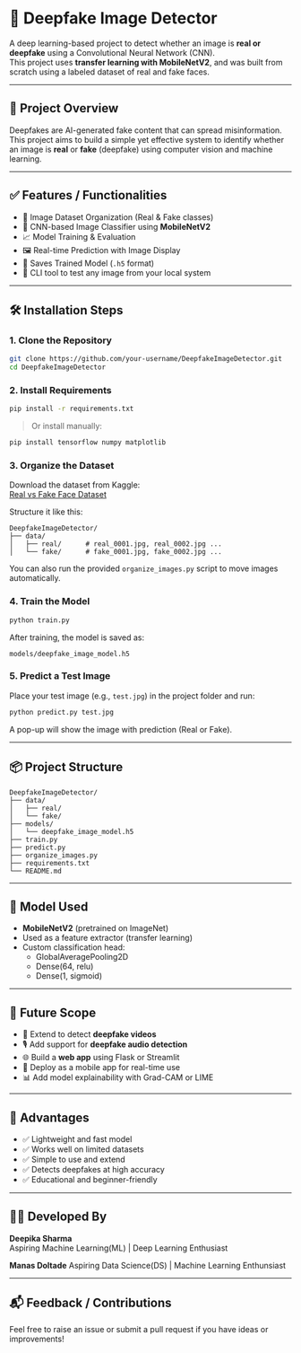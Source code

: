 # 🧠 Deepfake Image Detector

A deep learning-based project to detect whether an image is **real or deepfake** using a Convolutional Neural Network (CNN).  
This project uses **transfer learning with MobileNetV2**, and was built from scratch using a labeled dataset of real and fake faces.

---

## 📌 Project Overview

Deepfakes are AI-generated fake content that can spread misinformation.  
This project aims to build a simple yet effective system to identify whether an image is **real** or **fake** (deepfake) using computer vision and machine learning.

---

## ✅ Features / Functionalities

- 📂 Image Dataset Organization (Real & Fake classes)
- 🧠 CNN-based Image Classifier using **MobileNetV2**
- 📈 Model Training & Evaluation
- 🖼️ Real-time Prediction with Image Display
- 💾 Saves Trained Model (`.h5` format)
- 🧪 CLI tool to test any image from your local system

---

## 🛠️ Installation Steps

### 1. Clone the Repository

```bash
git clone https://github.com/your-username/DeepfakeImageDetector.git
cd DeepfakeImageDetector
```

### 2. Install Requirements

```bash
pip install -r requirements.txt
```

> Or install manually:

```bash
pip install tensorflow numpy matplotlib
```

### 3. Organize the Dataset

Download the dataset from Kaggle:  
[Real vs Fake Face Dataset](https://www.kaggle.com/datasets/xhlulu/140k-real-and-fake-faces)

Structure it like this:

```
DeepfakeImageDetector/
├── data/
│   ├── real/      # real_0001.jpg, real_0002.jpg ...
│   └── fake/      # fake_0001.jpg, fake_0002.jpg ...
```

You can also run the provided `organize_images.py` script to move images automatically.

### 4. Train the Model

```bash
python train.py
```

After training, the model is saved as:

```
models/deepfake_image_model.h5
```

### 5. Predict a Test Image

Place your test image (e.g., `test.jpg`) in the project folder and run:

```bash
python predict.py test.jpg
```

A pop-up will show the image with prediction (Real or Fake).

---



## 📦 Project Structure

```
DeepfakeImageDetector/
├── data/
│   ├── real/
│   └── fake/
├── models/
│   └── deepfake_image_model.h5
├── train.py
├── predict.py
├── organize_images.py
├── requirements.txt
└── README.md
```

---

## 🧠 Model Used

- **MobileNetV2** (pretrained on ImageNet)
- Used as a feature extractor (transfer learning)
- Custom classification head:
  - GlobalAveragePooling2D
  - Dense(64, relu)
  - Dense(1, sigmoid)

---

## 🚀 Future Scope

- 🔄 Extend to detect **deepfake videos**
- 🎙️ Add support for **deepfake audio detection**
- 🌐 Build a **web app** using Flask or Streamlit
- 📱 Deploy as a mobile app for real-time use
- 📊 Add model explainability with Grad-CAM or LIME

---

## 🌟 Advantages

- ✅ Lightweight and fast model
- ✅ Works well on limited datasets
- ✅ Simple to use and extend
- ✅ Detects deepfakes at high accuracy
- ✅ Educational and beginner-friendly

---

## 🧑‍💻 Developed By

**Deepika Sharma**  
Aspiring Machine Learning(ML) | Deep Learning Enthusiast

**Manas Doltade**
Aspiring Data Science(DS) | Machine Learning Enthunsiast

---
## 📬 Feedback / Contributions

Feel free to raise an issue or submit a pull request if you have ideas or improvements!
